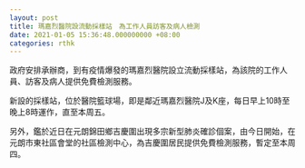 ```yaml
---
layout: post
title: 瑪嘉烈醫院設流動採樣站　為工作人員訪客及病人檢測
date: 2021-01-05 15:36:48.000000000 +08:00
categories: rthk
---
```


政府安排承辦商，到有疫情爆發的瑪嘉烈醫院設立流動採樣站，為該院的工作人員、訪客及病人提供免費檢測服務。

新設的採樣站，位於醫院籃球場，即是鄰近瑪嘉烈醫院J及K座，每日早上10時至晚上8時運作，直至本周五。　

另外，鑑於近日在元朗錦田鄉吉慶圍出現多宗新型肺炎確診個案，由今日開始，在元朗市東社區會堂的社區檢測中心，為吉慶圍居民提供免費檢測服務，暫定至本周四。
